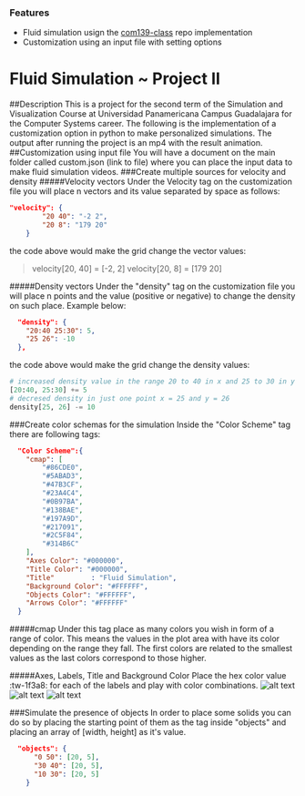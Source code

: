 ### Features

- Fluid simulation usign the [com139-class](http:/https://github.com/gcastillo56/com139-class/ "com139-class") repo implementation
- Customization using an input file with setting options

# Fluid Simulation ~ Project II

##Description
This is a project for the second term of the Simulation and Visualization Course at Universidad Panamericana Campus Guadalajara for the Computer Systems career. The following is the implementation of a customization option in python to make personalized simulations.
The output after running the project is an mp4 with the result animation.
##Customization using input file
You will have a document on the main folder called custom.json (link to file) where you can place the input data to make fluid simulation videos.
###Create multiple sources for velocity and density
#####Velocity vectors
Under the Velocity tag on the customization file you will place n vectors and its value separated by space as follows:
```json
"velocity": {
        "20 40": "-2 2",
        "20 8": "179 20"
    }
```
the code above would make the grid change the vector values:
> velocity[20, 40] = [-2, 2]
velocity[20, 8] = [179 20]

#####Density vectors
Under the "density" tag on the customization file you will place n points and the value (positive or negative)  to change the density on such place. Example below:
```json
  "density": {
    "20:40 25:30": 5,
    "25 26": -10
  },
```
the code above would make the grid change the density values:
```python
# increased density value in the range 20 to 40 in x and 25 to 30 in y 
[20:40, 25:30] += 5 
# decresed density in just one point x = 25 and y = 26
density[25, 26] -= 10 
```
###Create color schemas for the simulation
Inside the "Color Scheme" tag there are following tags:
```json
  "Color Scheme":{
    "cmap": [
        "#86CDE0",
        "#5ABAD3",
        "#47B3CF",
        "#23A4C4",
        "#0B97BA",
        "#138BAE",
        "#197A9D",
        "#217091",
        "#2C5F84",
        "#314B6C"
    ],
    "Axes Color": "#000000",
    "Title Color": "#000000",
	"Title"			: "Fluid Simulation",
    "Background Color": "#FFFFFF",
    "Objects Color": "#FFFFFF",
    "Arrows Color": "#FFFFFF"
  }
```
#####cmap
Under this tag place as many colors you wish in form of a range of color. This means the values in the plot area with have its color depending on the range they fall. The first colors are related to the smallest values as the last colors correspond to those higher.

#####Axes, Labels, Title and Background Color
Place the hex color value :tw-1f3a8: for each of the labels and play with color combinations.
![alt text](https://github.com/fergallocruz/Simulation_and_Visualization_projects/blob/Game_of_life_p1/Fluid_Sim/Screenshots/Figure%202021-04-18%20133511.png?raw=true)
![alt text](https://github.com/fergallocruz/Simulation_and_Visualization_projects/blob/Game_of_life_p1/Fluid_Sim/Screenshots/Figure%202021-04-18%20215715.png?raw=true)
![alt text](https://github.com/fergallocruz/Simulation_and_Visualization_projects/blob/Game_of_life_p1/Fluid_Sim/Screenshots/Figure%202021-04-18%20215734.png?raw=true)

###Simulate the presence of objects
In order to place some solids you can do so by placing the starting point of them as the tag inside "objects" and placing an array of [width, height] as it's value.
```json
  "objects": {
      "0 50": [20, 5],
      "30 40": [20, 5],
      "10 30": [20, 5]
    }
```
